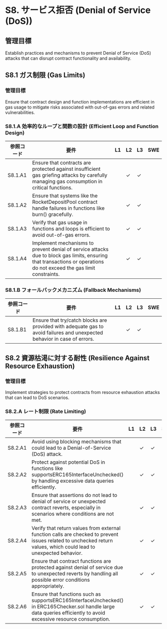 # S8. サービス拒否 (Denial of Service (DoS))

## 管理目標
Establish practices and mechanisms to prevent Denial of Service (DoS) attacks that can disrupt contract functionality and availability.


## S8.1 ガス制限 (Gas Limits)

### 管理目標
Ensure that contract design and function implementations are efficient in gas usage to mitigate risks associated with out-of-gas errors and related vulnerabilities.

### S8.1.A 効率的なループと関数の設計 (Efficient Loop and Function Design)

| 参照コード   | 要件                                                                        | L1 | L2 | L3 | SWE |
| ------------ | --------------------------------------------------------------------------- | -- | -- | -- | --- |
| S8.1.A1      | Ensure that contracts are protected against insufficient gas griefing attacks by carefully managing gas consumption in critical functions. |    | ✓  | ✓  |     |
| S8.1.A2      | Ensure that systems like the RocketDepositPool contract handle failures in functions like burn() gracefully. |    | ✓  | ✓  |     |
| S8.1.A3      | Verify that gas usage in functions and loops is efficient to avoid out-of-gas errors. |    | ✓  | ✓  |     |
| S8.1.A4      | Implement mechanisms to prevent denial of service attacks due to block gas limits, ensuring that transactions or operations do not exceed the gas limit constraints. |    | ✓  | ✓  |     |

### S8.1.B フォールバックメカニズム (Fallback Mechanisms)

| 参照コード   | 要件                                                                        | L1 | L2 | L3 | SWE |
| ------------ | --------------------------------------------------------------------------- | -- | -- | -- | --- |
| S8.1.B1      | Ensure that try/catch blocks are provided with adequate gas to avoid failures and unexpected behavior in case of errors. |    | ✓  | ✓  |     |


## S8.2 資源枯渇に対する耐性 (Resilience Against Resource Exhaustion)

### 管理目標
Implement strategies to protect contracts from resource exhaustion attacks that can lead to DoS scenarios.

### S8.2.A レート制限 (Rate Limiting)

| 参照コード   | 要件                                                                        | L1 | L2 | L3 | SWE |
| ------------ | --------------------------------------------------------------------------- | -- | -- | -- | --- |
| S8.2.A1      | Avoid using blocking mechanisms that could lead to a Denial-of-Service (DoS) attack. |    | ✓  | ✓  |     |
| S8.2.A2      | Protect against potential DoS in functions like supportsERC165InterfaceUnchecked() by handling excessive data queries efficiently. |    | ✓  | ✓  |     |
| S8.2.A3      | Ensure that assertions do not lead to denial of service or unexpected contract reverts, especially in scenarios where conditions are not met. |    | ✓  | ✓  |     |
| S8.2.A4      | Verify that return values from external function calls are checked to prevent issues related to unchecked return values, which could lead to unexpected behavior. |    | ✓  | ✓  |     |
| S8.2.A5      | Ensure that contract functions are protected against denial of service due to unexpected reverts by handling all possible error conditions appropriately. |    | ✓  | ✓  |     |
| S8.2.A6      | Ensure that functions such as supportsERC165InterfaceUnchecked() in ERC165Checker.sol handle large data queries efficiently to avoid excessive resource consumption. |    | ✓  | ✓  |     |

